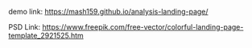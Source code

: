 demo link:
https://mash159.github.io/analysis-landing-page/

PSD Link:
https://www.freepik.com/free-vector/colorful-landing-page-template_2921525.htm